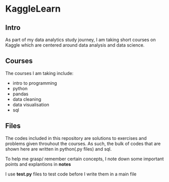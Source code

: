 # KaggleLearn
## Intro
As part of my data analytics study journey, I am taking short courses on Kaggle which are centered around data analysis and data science. 

## Courses
The courses I am taking include:
* intro to programming
* python
* pandas
* data cleaning
* data visualisation
* sql


## Files
The codes included in this repository are solutions to exercises and problems given throuhout the courses.
As such, the bulk of codes that are shown here are written in python(.py files) and sql.

To help me grasp/ remember certain concepts, I note down some important points and explantions in **notes**

I use **test.py** files to test code before I write them in a main file

